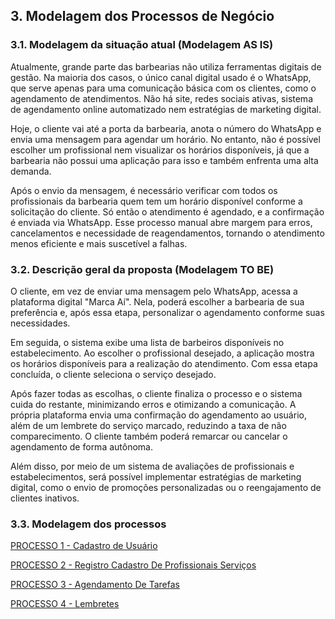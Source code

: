 ## 3. Modelagem dos Processos de Negócio

### 3.1. Modelagem da situação atual (Modelagem AS IS)

Atualmente, grande parte das barbearias não utiliza ferramentas digitais de gestão. Na maioria dos casos, o único canal digital usado é o WhatsApp, que serve apenas para uma comunicação básica com os clientes, como o agendamento de atendimentos. Não há site, redes sociais ativas, sistema de agendamento online automatizado nem estratégias de marketing digital.

Hoje, o cliente vai até a porta da barbearia, anota o número do WhatsApp e envia uma mensagem para agendar um horário. No entanto, não é possível escolher um profissional nem visualizar os horários disponíveis, já que a barbearia não possui uma aplicação para isso e também enfrenta uma alta demanda.

Após o envio da mensagem, é necessário verificar com todos os profissionais da barbearia quem tem um horário disponível conforme a solicitação do cliente. Só então o atendimento é agendado, e a confirmação é enviada via WhatsApp. Esse processo manual abre margem para erros, cancelamentos e necessidade de reagendamentos, tornando o atendimento menos eficiente e mais suscetível a falhas.

### 3.2. Descrição geral da proposta (Modelagem TO BE)

O cliente, em vez de enviar uma mensagem pelo WhatsApp, acessa a plataforma digital "Marca Aí". Nela, poderá escolher a barbearia de sua preferência e, após essa etapa, personalizar o agendamento conforme suas necessidades.

Em seguida, o sistema exibe uma lista de barbeiros disponíveis no estabelecimento. Ao escolher o profissional desejado, a aplicação mostra os horários disponíveis para a realização do atendimento. Com essa etapa concluída, o cliente seleciona o serviço desejado.

Após fazer todas as escolhas, o cliente finaliza o processo e o sistema cuida do restante, minimizando erros e otimizando a comunicação. A própria plataforma envia uma confirmação do agendamento ao usuário, além de um lembrete do serviço marcado, reduzindo a taxa de não comparecimento. O cliente também poderá remarcar ou cancelar o agendamento de forma autônoma.

Além disso, por meio de um sistema de avaliações de profissionais e estabelecimentos, será possível implementar estratégias de marketing digital, como o envio de promoções personalizadas ou o reengajamento de clientes inativos.

### 3.3. Modelagem dos processos

[PROCESSO 1 - Cadastro de Usuário](./processos/processo-1-CadastroDeUsuários.md)

[PROCESSO 2 - Registro Cadastro De Profissionais Serviços](./processos/processo-2-RegistroCadastroDeProfissionaisServiços.md)

[PROCESSO 3 - Agendamento De Tarefas](./processos/processo-3-AgendamentoDeTarefas.md)

[PROCESSO 4 - Lembretes](./processos/processo-4-Lembretes.md)


